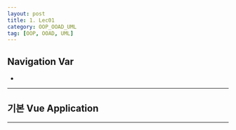 ```yaml
---
layout: post
title: 1. Lec01
category: OOP_OOAD_UML
tag: [OOP, OOAD, UML]
---
```


## Navigation Var

- **[]()**

---

## 기본 Vue Application

---
